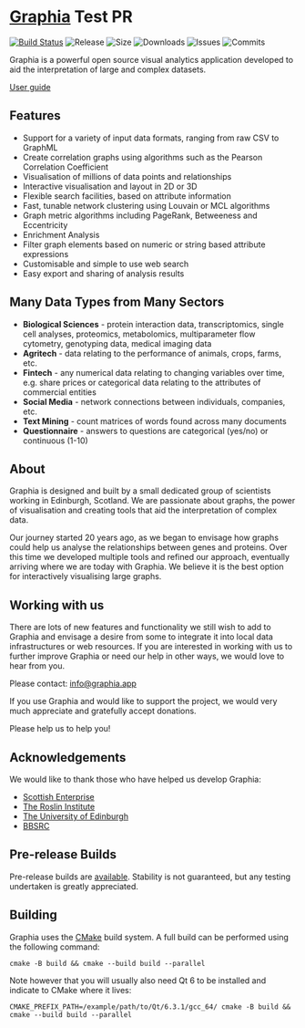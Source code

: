 # [Graphia](https://graphia.app/) Test PR

[![Build Status](https://github.com/graphia-app/graphia/workflows/Build/badge.svg)](https://github.com/graphia-app/graphia/actions?query=workflow%3ABuild)
![Release](https://img.shields.io/github/v/release/graphia-app/graphia)
![Size](https://img.shields.io/github/repo-size/graphia-app/graphia)
![Downloads](https://img.shields.io/github/downloads/graphia-app/graphia/total)
![Issues](https://img.shields.io/github/issues/graphia-app/graphia)
![Commits](https://img.shields.io/github/commit-activity/m/graphia-app/graphia)

Graphia is a powerful open source visual analytics application developed to aid the interpretation of large and complex datasets.

[User guide](https://graphia.app/userguide.html)

## **Features**

- Support for a variety of input data formats, ranging from raw CSV to GraphML
- Create correlation graphs using algorithms such as the Pearson Correlation Coefficient
- Visualisation of millions of data points and relationships
- Interactive visualisation and layout in 2D or 3D
- Flexible search facilities, based on attribute information
- Fast, tunable network clustering using Louvain or MCL algorithms
- Graph metric algorithms including PageRank, Betweeness and Eccentricity
- Enrichment Analysis
- Filter graph elements based on numeric or string based attribute expressions
- Customisable and simple to use web search
- Easy export and sharing of analysis results

## **Many Data Types from Many Sectors**

- **Biological Sciences** - protein interaction data, transcriptomics, single cell analyses, proteomics, metabolomics, multiparameter flow cytometry, genotyping data, medical imaging data
- **Agritech** - data relating to the performance of animals, crops, farms, etc.
- **Fintech** - any numerical data relating to changing variables over time, e.g. share prices or categorical data relating to the attributes of commercial entities
- **Social Media** - network connections between individuals, companies, etc.
- **Text Mining** - count matrices of words found across many documents
- **Questionnaire** - answers to questions are categorical (yes/no) or continuous (1-10)

## **About**

Graphia is designed and built by a small dedicated group of scientists working in Edinburgh, Scotland. We are passionate about graphs, the power of visualisation and creating tools that aid the interpretation of complex data. 

Our journey started 20 years ago, as we began to envisage how graphs could help us analyse the relationships between genes and proteins. Over this time we developed multiple tools and refined our approach, eventually arriving where we are today with Graphia. We believe it is the best option for interactively visualising large graphs.

## **Working with us**

There are lots of new features and functionality we still wish to add to Graphia and envisage a desire from some to integrate it into local data infrastructures or web resources. If you are interested in working with us to further improve Graphia or need our help in other ways, we would love to hear from you.

Please contact: <info@graphia.app>

If you use Graphia and would like to support the project, we would very much appreciate and gratefully accept donations.


Please help us to help you!

## **Acknowledgements** ##

We would like to thank those who have helped us develop Graphia:

* [Scottish Enterprise](https://www.scottish-enterprise.com/)
* [The Roslin Institute](https://www.roslin.ed.ac.uk/)
* [The University of Edinburgh](https://www.ed.ac.uk/)
* [BBSRC](https://bbsrc.ukri.org/)

## Pre-release Builds ##

Pre-release builds are [available](https://graphia.dev/?dir=Latest). Stability is not guaranteed, but any testing undertaken is greatly appreciated.

## Building ##

Graphia uses the [CMake](https://cmake.org/) build system. A full build can be performed using the following command:
```
cmake -B build && cmake --build build --parallel
```
Note however that you will usually also need Qt 6 to be installed and indicate to CMake where it lives:
```
CMAKE_PREFIX_PATH=/example/path/to/Qt/6.3.1/gcc_64/ cmake -B build && cmake --build build --parallel
```
